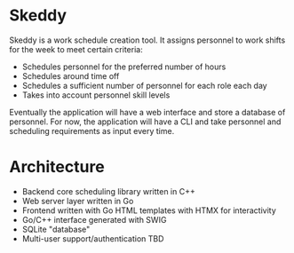 # Skeddy
Skeddy is a work schedule creation tool. It assigns personnel to work shifts for the week to meet certain criteria:
* Schedules personnel for the preferred number of hours
* Schedules around time off
* Schedules a sufficient number of personnel for each role each day
* Takes into account personnel skill levels

Eventually the application will have a web interface and store a database of personnel.
For now, the application will have a CLI and take personnel and scheduling requirements as input every time.

# Architecture

* Backend core scheduling library written in C++
* Web server layer written in Go
* Frontend written with Go HTML templates with HTMX for interactivity
* Go/C++ interface generated with SWIG
* SQLite "database"
* Multi-user support/authentication TBD
